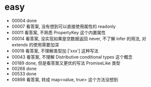 # easy

- 00004 done
- 00007 看答案, 没有想到可以直接使用属性的 readonly
- 00011 看答案, 不熟悉 PropertyKey 这个内置属性
- 00014 看答案, 没实现如果是空数据返回 never, 不了解 infer 的用法, 对 extends 的使用需要加深
- 00018 看答案, 不理解类型加 ['xxx'] 这种写法
- 00043 看答案, 不理解 Distributive conditional types 这个概念
- 00189 done, 但是看答案又更优的写法 PromiseLike 类型
- 00268 done
- 00533 done
- 00898 看答案, 转成 map<value, true> 这个方法没想到